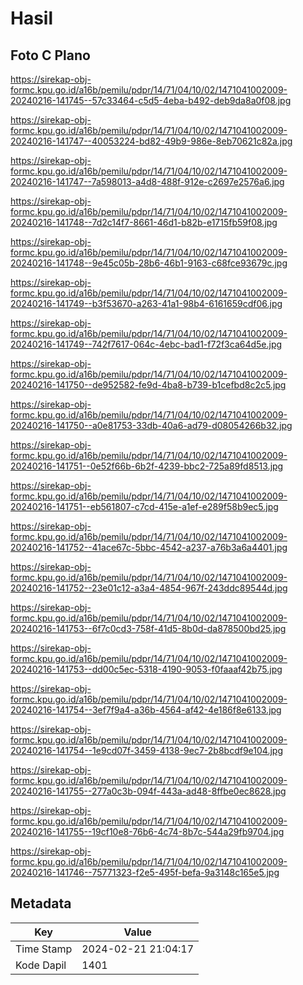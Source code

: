# Hasil

## Foto C Plano

https://sirekap-obj-formc.kpu.go.id/a16b/pemilu/pdpr/14/71/04/10/02/1471041002009-20240216-141745--57c33464-c5d5-4eba-b492-deb9da8a0f08.jpg

https://sirekap-obj-formc.kpu.go.id/a16b/pemilu/pdpr/14/71/04/10/02/1471041002009-20240216-141747--40053224-bd82-49b9-986e-8eb70621c82a.jpg

https://sirekap-obj-formc.kpu.go.id/a16b/pemilu/pdpr/14/71/04/10/02/1471041002009-20240216-141747--7a598013-a4d8-488f-912e-c2697e2576a6.jpg

https://sirekap-obj-formc.kpu.go.id/a16b/pemilu/pdpr/14/71/04/10/02/1471041002009-20240216-141748--7d2c14f7-8661-46d1-b82b-e1715fb59f08.jpg

https://sirekap-obj-formc.kpu.go.id/a16b/pemilu/pdpr/14/71/04/10/02/1471041002009-20240216-141748--9e45c05b-28b6-46b1-9163-c68fce93679c.jpg

https://sirekap-obj-formc.kpu.go.id/a16b/pemilu/pdpr/14/71/04/10/02/1471041002009-20240216-141749--b3f53670-a263-41a1-98b4-6161659cdf06.jpg

https://sirekap-obj-formc.kpu.go.id/a16b/pemilu/pdpr/14/71/04/10/02/1471041002009-20240216-141749--742f7617-064c-4ebc-bad1-f72f3ca64d5e.jpg

https://sirekap-obj-formc.kpu.go.id/a16b/pemilu/pdpr/14/71/04/10/02/1471041002009-20240216-141750--de952582-fe9d-4ba8-b739-b1cefbd8c2c5.jpg

https://sirekap-obj-formc.kpu.go.id/a16b/pemilu/pdpr/14/71/04/10/02/1471041002009-20240216-141750--a0e81753-33db-40a6-ad79-d08054266b32.jpg

https://sirekap-obj-formc.kpu.go.id/a16b/pemilu/pdpr/14/71/04/10/02/1471041002009-20240216-141751--0e52f66b-6b2f-4239-bbc2-725a89fd8513.jpg

https://sirekap-obj-formc.kpu.go.id/a16b/pemilu/pdpr/14/71/04/10/02/1471041002009-20240216-141751--eb561807-c7cd-415e-a1ef-e289f58b9ec5.jpg

https://sirekap-obj-formc.kpu.go.id/a16b/pemilu/pdpr/14/71/04/10/02/1471041002009-20240216-141752--41ace67c-5bbc-4542-a237-a76b3a6a4401.jpg

https://sirekap-obj-formc.kpu.go.id/a16b/pemilu/pdpr/14/71/04/10/02/1471041002009-20240216-141752--23e01c12-a3a4-4854-967f-243ddc89544d.jpg

https://sirekap-obj-formc.kpu.go.id/a16b/pemilu/pdpr/14/71/04/10/02/1471041002009-20240216-141753--6f7c0cd3-758f-41d5-8b0d-da878500bd25.jpg

https://sirekap-obj-formc.kpu.go.id/a16b/pemilu/pdpr/14/71/04/10/02/1471041002009-20240216-141753--dd00c5ec-5318-4190-9053-f0faaaf42b75.jpg

https://sirekap-obj-formc.kpu.go.id/a16b/pemilu/pdpr/14/71/04/10/02/1471041002009-20240216-141754--3ef7f9a4-a36b-4564-af42-4e186f8e6133.jpg

https://sirekap-obj-formc.kpu.go.id/a16b/pemilu/pdpr/14/71/04/10/02/1471041002009-20240216-141754--1e9cd07f-3459-4138-9ec7-2b8bcdf9e104.jpg

https://sirekap-obj-formc.kpu.go.id/a16b/pemilu/pdpr/14/71/04/10/02/1471041002009-20240216-141755--277a0c3b-094f-443a-ad48-8ffbe0ec8628.jpg

https://sirekap-obj-formc.kpu.go.id/a16b/pemilu/pdpr/14/71/04/10/02/1471041002009-20240216-141755--19cf10e8-76b6-4c74-8b7c-544a29fb9704.jpg

https://sirekap-obj-formc.kpu.go.id/a16b/pemilu/pdpr/14/71/04/10/02/1471041002009-20240216-141746--75771323-f2e5-495f-befa-9a3148c165e5.jpg


## Metadata

| Key        | Value               |
| ---------- | ------------------- |
| Time Stamp | 2024-02-21 21:04:17 |
| Kode Dapil | 1401                |



